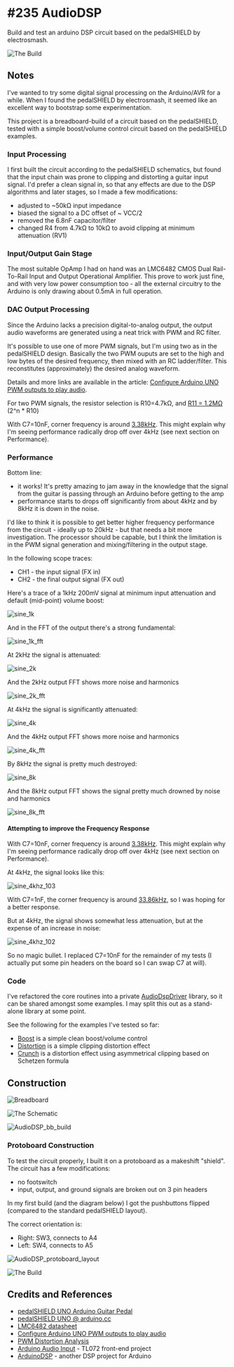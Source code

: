 # #235 AudioDSP

Build and test an arduino DSP circuit based on the pedalSHIELD by electrosmash.

![The Build](./assets/AudioDSP_build.jpg?raw=true)

## Notes

I've wanted to try some digital signal processing on the Arduino/AVR for a while.
When I found the pedalSHIELD by electrosmash, it seemed like an excellent way to bootstrap some experimentation.

This project is a breadboard-build of a circuit based on the pedalSHIELD, tested with a simple boost/volume control
circuit based on the pedalSHIELD examples.


### Input Processing

I first built the circuit according to the pedalSHIELD schematics, but found that the input chain was prone to
clipping and distorting a guitar input signal. I'd prefer a clean signal in, so that any effects are due
to the DSP algorithms and later stages, so I made a few modifications:

* adjusted to ~50kΩ input impedance
* biased the signal to a DC offset of ~ VCC/2
* removed the 6.8nF capacitor/filter
* changed R4 from 4.7kΩ to 10kΩ to avoid clipping at minimum attenuation (RV1)


### Input/Output Gain Stage

The most suitable OpAmp I had on hand was an LMC6482 CMOS Dual Rail-To-Rail Input and Output Operational Amplifier.
This prove to work just fine, and with very low power consumption too - all the external circuitry to the Arduino is
only drawing about 0.5mA in full operation.


### DAC Output Processing

Since the Arduino lacks a precision digital-to-analog output, the output audio waveforms
are generated using a neat trick with PWM and RC filter.

It's possible to use one of more PWM signals, but I'm using two as in the pedalSHIELD design.
Basically the two PWM ouputs are set to the high and low bytes of the desired frequency, then mixed with
an RC ladder/filter. This reconstitutes (approximately) the desired analog waveform.

Details and more links are available in the article: [Configure Arduino UNO PWM outputs to play audio](http://www.electrosmash.com/forum/pedalshield-uno/111-configure-arduino-uno-pwm-outputs-to-play-audio?lang=en).

For two PWM signals, the resistor selection is
R10=4.7kΩ, and [R11 = 1.2MΩ](http://www.wolframalpha.com/input/?i=2%5E8+*+4.7k%CE%A9) (2^n * R10)

With C7=10nF, corner frequency is around [3.38kHz](http://www.wolframalpha.com/input/?i=1%2F(2%CF%80+*+4.7k%CE%A9+*+10nF)).
This might explain why I'm seeing performance radically drop off over 4kHz (see next section on Performance).


### Performance

Bottom line:

* it works! It's pretty amazing to jam away in the knowledge that the signal from the guitar is passing through an Arduino before getting to the amp
* performance starts to drops off significantly from about 4kHz and by 8kHz it is down in the noise.

I'd like to think it is possible to get better higher frequency performance from the circuit - ideally up to 20kHz -
but that needs a bit more investigation. The processor should be capable, but I think the limitation is in the
PWM signal generation and mixing/filtering in the output stage.

In the following scope traces:

* CH1 - the input signal (FX in)
* CH2 - the final output signal (FX out)

Here's a trace of a 1kHz 200mV signal at minimum input attenuation and default (mid-point) volume boost:

![sine_1k](./assets/sine_1k.gif?raw=true)

And in the FFT of the output there's a strong fundamental:

![sine_1k_fft](./assets/sine_1k_fft.gif?raw=true)

At 2kHz the signal is attenuated:

![sine_2k](./assets/sine_2k.gif?raw=true)

And the 2kHz output FFT shows more noise and harmonics

![sine_2k_fft](./assets/sine_2k_fft.gif?raw=true)

At 4kHz the signal is significantly attenuated:

![sine_4k](./assets/sine_4k.gif?raw=true)

And the 4kHz output FFT shows more noise and harmonics

![sine_4k_fft](./assets/sine_4k_fft.gif?raw=true)

By 8kHz the signal is pretty much destroyed:

![sine_8k](./assets/sine_8k.gif?raw=true)

And the 8kHz output FFT shows the signal pretty much drowned by noise and harmonics

![sine_8k_fft](./assets/sine_8k_fft.gif?raw=true)

#### Attempting to improve the Frequency Response

With C7=10nF, corner frequency is around [3.38kHz](http://www.wolframalpha.com/input/?i=1%2F(2%CF%80+*+4.7k%CE%A9+*+10nF)).
This might explain why I'm seeing performance radically drop off over 4kHz (see next section on Performance).

At 4kHz, the signal looks like this:

![sine_4khz_103](./assets/sine_4khz_103.gif?raw=true)

With C7=1nF, the corner frequency is around [33.86kHz](http://www.wolframalpha.com/input/?i=1%2F(2%CF%80+*+4.7k%CE%A9+*+1nF)),
so I was hoping for a better response.

But at 4kHz, the signal shows somewhat less attenuation, but at the expense of an increase in noise:

![sine_4khz_102](./assets/sine_4khz_102.gif?raw=true)

So no magic bullet. I replaced C7=10nF for the remainder of my tests (I actually put some pin headers on the board so I can swap C7 at will).

### Code

I've refactored the core routines into a private [AudioDspDriver](../../libraries/AudioDspDriver) library,
so it can be shared amongst some examples. I may split this out as a stand-alone library at some point.

See the following for the examples I've tested so far:

* [Boost](./Boost) is a simple clean boost/volume control
* [Distortion](./Distortion) is a simple clipping distortion effect
* [Crunch](./Crunch) is a distortion effect using asymmetrical clipping based on Schetzen formula


## Construction

![Breadboard](./assets/AudioDSP_bb.jpg?raw=true)

![The Schematic](./assets/AudioDSP_schematic.jpg?raw=true)

![AudioDSP_bb_build](./assets/AudioDSP_bb_build.jpg?raw=true)

### Protoboard Construction

To test the circuit properly, I built it on a protoboard as a makeshift "shield". The circuit has a few modifications:

* no footswitch
* input, output, and ground signals are broken out on 3 pin headers

In my first build (and the diagram below) I got the pushbuttons flipped (compared to the standard pedalSHIELD layout).

The correct orientation is:

* Right: SW3, connects to A4
* Left: SW4, connects to A5

![AudioDSP_protoboard_layout](./assets/AudioDSP_protoboard_layout.jpg?raw=true)

![The Build](./assets/AudioDSP_build.jpg?raw=true)

## Credits and References
* [pedalSHIELD UNO Arduino Guitar Pedal](http://www.electrosmash.com/pedalshield-uno)
* [pedalSHIELD UNO @ arduino.cc](https://create.arduino.cc/projecthub/electrosmash/arduino-uno-guitar-pedal-b2ba96)
* [LMC6482 datasheet](http://www.futurlec.com/Linear/LMC6482IN.shtml)
* [Configure Arduino UNO PWM outputs to play audio](http://www.electrosmash.com/forum/pedalshield-uno/111-configure-arduino-uno-pwm-outputs-to-play-audio?lang=en)
* [PWM Distortion Analysis](http://www.openmusiclabs.com/learning/digital/pwm-dac/pwm-distortion-analysis/index.html)
* [Arduino Audio Input](http://www.instructables.com/id/Arduino-Audio-Input/?ALLSTEPS) - TL072 front-end project
* [ArduinoDSP](https://github.com/telamon/ArduinoDSP) - another DSP project for Arduino
